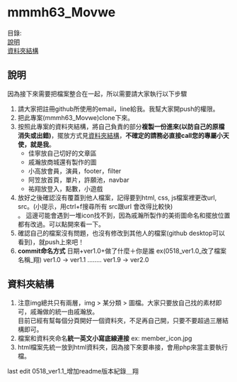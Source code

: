 # mmmh63_Movwe
目錄: <br>
[說明](#說明)<br>
[資料夾結構](#資料夾結構)
## 說明
因為接下來需要把檔案整合在一起，所以需要請大家執行以下步驟<br>
1. 請大家把註冊github所使用的email，line給我。我幫大家開push的權限。
2. 把此專案(mmmh63_Movwe)clone下來。
3. 按照此專案的資料夾結構，將自己負責的部分**複製一份進來(以防自己的原檔消失或出錯)**，擺放方式見[資料夾結構](#資料夾結構)，**不確定的請務必直接call您的專屬小天使，就是我**。
   * 佳寧放自己切好的文章區
   * 戚瀚放商城還有製作的圖
   * 小高放會員，演員，footer，filter
   * 阿笠放首頁，單片，許願池，navbar
   * 祐翔放登入，點數，小遊戲
4. 放好之後確認沒有覆蓋到他人檔案，記得要到html, css, js檔案裡更改url, src。(小提示，用ctrl+f搜尋所有 src跟url 會改得比較快)<br>。
這邊可能會遇到一堆icon找不到，因為戚瀚所製作的美術圖命名和擺放位置都有改過。可以點開來看一下。
5. 確認自己的檔案沒有問題，也沒有修改到其他人的檔案(github desktop可以看到)，就push上來吧！
6. **commit命名方式** 日期+ver1.0+做了什麼＋你是誰 ex(0518_ver1.0_改了檔案名稱_翔)
ver1.0 -> ver1.1 ........ ver1.9 -> ver2.0

## 資料夾結構
1. 注意img總共只有兩層，img > 某分類 > 圖檔。大家只要放自己找的素材即可，戚瀚做的統一由戚瀚放。<br>
目前已經有幫每個分頁開好一個資料夾，不足再自己開，只要不要超過三層結構即可。
2. 檔案和資料夾命名**統一英文小寫底線連接** ex: member_icon.jpg
3. html檔案先統一放到html資料夾，因為接下來要串接，會用php來當主要執行檔。

last edit 0518_ver1.1_增加readme版本紀錄＿翔
